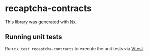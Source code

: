 # recaptcha-contracts

This library was generated with [Nx](https://nx.dev).

## Running unit tests

Run `nx test recaptcha-contracts` to execute the unit tests via [Vitest](https://vitest.dev/).
